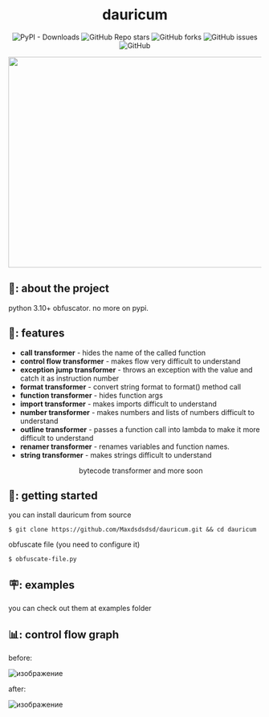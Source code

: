 <h1 align="center">dauricum</h1>
<div align="center">

![PyPI - Downloads](https://img.shields.io/pypi/dm/dauricum)
![GitHub Repo stars](https://img.shields.io/github/stars/Maxdsdsdsd/dauricum)
![GitHub forks](https://img.shields.io/github/forks/Maxdsdsdsd/dauricum)
![GitHub issues](https://img.shields.io/github/issues/Maxdsdsdsd/dauricum)
![GitHub](https://img.shields.io/github/license/Maxdsdsdsd/dauricum)

<img src="https://upload.wikimedia.org/wikipedia/commons/f/fc/Rhododendron_dauricum_Dahurianalppiruusu_IM7354_C.JPG" width="630" height="420">
</div>

<h2> 📝: about the project</h2>

<p align="justify"> 
  python 3.10+ obfuscator. no more on pypi.
</p>

<h2> 💾: features</h2>

<ul>
  <li><b>call transformer</b> - hides the name of the called function</li>
  <li><b>control flow transformer</b> - makes flow very difficult to understand</li>
  <li><b>exception jump transformer</b> - throws an exception with the value and catch it as instruction number</li>
  <li><b>format transformer</b> - convert string format to format() method call</li>
  <li><b>function transformer</b> - hides function args</li>
  <li><b>import transformer</b> - makes imports difficult to understand</li>
  <li><b>number transformer</b> - makes numbers and lists of numbers difficult to understand</li>
  <li><b>outline transformer</b> - passes a function call into lambda to make it more difficult to understand</li>
  <li><b>renamer transformer</b> - renames variables and function names.</li>
  <li><b>string transformer</b> - makes strings difficult to understand</li>
</ul>
<ul align="center">bytecode transformer and more soon</ul>

<h2> 📖: getting started</h2>

<p>you can install dauricum from source</p>
<pre><code>$ git clone https://github.com/Maxdsdsdsd/dauricum.git && cd dauricum</code></pre>

<p>obfuscate file (you need to configure it)</p>
<pre><code>$ obfuscate-file.py</code></pre>

<h2> 🪧: examples</h2>

<p>you can check out them at examples folder</p>

</p>

<h2> 📊: control flow graph</h2>
<p>before:</p>

![изображение](https://github.com/Maxdsdsdsd/dauricum/assets/33353036/06e7970c-1d16-4ed6-9db1-b6bd4b547c3f)
<p>after:</p>

![изображение](https://github.com/Maxdsdsdsd/dauricum/assets/33353036/668c6491-38aa-440c-9e59-e18f54228441)
